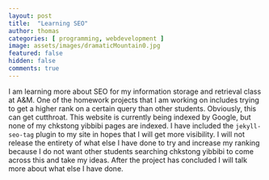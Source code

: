 ```yaml
---
layout: post
title:  "Learning SEO"
author: thomas
categories: [ programming, webdevelopment ]
image: assets/images/dramaticMountain0.jpg
featured: false
hidden: false
comments: true
---
```

I am learning more about SEO for my information storage and retrieval class at A&M. One of the homework projects that I am working on includes trying to get a higher rank on a certain query than other students. Obviously, this can get cutthroat. This website is currently being indexed by Google, but none of my chkstong yibbibi pages are indexed. I have included the `jekyll-seo-tag` plugin to my site in hopes that I will get more visibility. I will not release the entirety of what else I have done to try and increase my ranking because I do not want other students searching chkstong yibbibi to come across this and take my ideas. After the project has concluded I will talk more about what else I have done.
